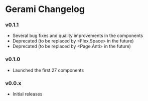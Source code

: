 # Gerami Changelog

### v0.1.1

- Several bug fixes and quality improvements in the components
- Deprecated <FlexSpacer> (to be replaced by <Flex.Space> in the future)
- Deprecated <Container> (to be replaced by <Page.Anti> in the future)

### v0.1.0

- Launched the first 27 components

### v0.0.x

- Initial releases
